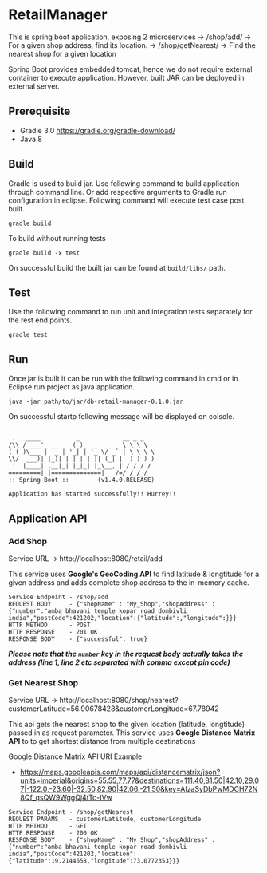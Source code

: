 # RetailManager

This is spring boot application, exposing 2 microservices
-> /shop/add/ -> For a given shop address, find its location.
-> /shop/getNearest/ -> Find the nearest shop for a given location

Spring Boot provides embedded tomcat, hence we do not require external container to execute application. However, built JAR can be deployed in external server. 

## Prerequisite

* Gradle 3.0	https://gradle.org/gradle-download/
* Java 8

## Build

Gradle is used to build jar. Use following command to build application through command line. Or add respective arguments to Gradle run configuration in eclipse.
Following command will execute test case post built.

```
gradle build
```

To build without running tests

```
gradle build -x test
```

On successful build the built jar can be found at `build/libs/` path.

## Test

Use the following command to run unit and integration tests separately for the rest end points.

```
gradle test
```

## Run

Once jar is built it can be run with the following command in cmd or in Eclipse run project as java application.

```
java -jar path/to/jar/db-retail-manager-0.1.0.jar
```

On successful startp following message will be displayed on colsole.
 ```

  .   ____          _            __ _ _
 /\\ / ___'_ __ _ _(_)_ __  __ _ \ \ \ \
( ( )\___ | '_ | '_| | '_ \/ _` | \ \ \ \
 \\/  ___)| |_)| | | | | || (_| |  ) ) ) )
  '  |____| .__|_| |_|_| |_\__, | / / / /
 =========|_|==============|___/=/_/_/_/
 :: Spring Boot ::        (v1.4.0.RELEASE)

Application has started successfully!! Hurrey!!
```

## Application API

### Add Shop
Service URL -> http://localhost:8080/retail/add

This service uses **Google's GeoCoding API** to find latitude & longtitude for a given address and adds complete shop address to the in-memory cache.

```
Service Endpoint - /shop/add
REQUEST BODY     - {"shopName" : "My_Shop","shopAddress" : {"number":"amba bhavani temple kopar road dombivli india","postCode":421202,"location":{"latitude":,"longitude":}}}
HTTP METHOD      - POST
HTTP RESPONSE    - 201 OK
RESPONSE BODY    - {"successful": true}
```

_**Please note that the `number` key in the request body actually takes the address (line 1, line 2 etc separated with comma except pin code)**_

### Get Nearest Shop
Service URL -> http://localhost:8080/shop/nearest?customerLatitude=56.90678428&customerLongitude=67.78942

This api gets the nearest shop to the given location (latitude, longtitude) passed in as request parameter. This service uses **Google Distance Matrix API** to to get shortest distance from multiple destinations

Google Distance Matrix API URI Example 
* https://maps.googleapis.com/maps/api/distancematrix/json?units=imperial&origins=55.55,77.77&destinations=111.40,81.50|42.10,29.07|-122.0,-23.60|-32.50,82.90|42.06,-21.50&key=AIzaSyDbPwMDCH72N8Qf_qsQW9WggQj4tTc-IVw

```
Service Endpoint - /shop/getNearest
REQUEST PARAMS   - customerLatitude, customerLongitude
HTTP METHOD      - GET
HTTP RESPONSE    - 200 OK
RESPONSE BODY    - {"shopName" : "My_Shop","shopAddress" : {"number":"amba bhavani temple kopar road dombivli india","postCode":421202,"location":{"latitude":19.2144658,"longitude":73.0772353}}}

```
